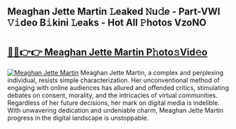## Meaghan Jette Martin 𝙻eaked 𝙽u𝚍e - Part-VWI 𝚅𝚒deo B𝚒kini 𝙻eaks - Hot All 𝙿hotos VzoNO

# <h2><a href="http://ld6276v.urlbe.top/?page=Meaghan+Jette+Martin">🔗🔗👉👉 Meaghan Jette Martin P𝚑oto𝚜Vid𝚎o</a></h2>

[![Meaghan Jette Martin](https://i.imgur.com/eBuTRDB.gif)](http://ld6276v.urlbe.top/?page=Meaghan+Jette+Martin)
Meaghan Jette Martin, a complex and perplexing individual, resists simple characterization. Her unconventional method of engaging with online audiences has allured and offended critics, stimulating debates on consent, morality, and the intricacies of virtual communities. Regardless of her future decisions, her mark on digital media is indelible. With unwavering dedication and undeniable charm, Meaghan Jette Martin progress in the digital landscape is unstoppable.
